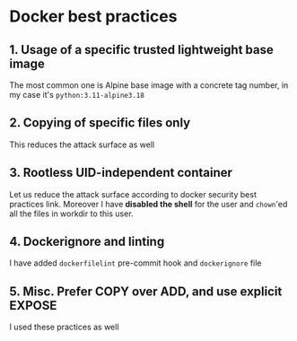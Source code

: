# Docker best practices

## 1. Usage of a specific trusted lightweight base image

The most common one is Alpine base image with a concrete tag number, in my case
it's `python:3.11-alpine3.18`

## 2. Copying of specific files only

This reduces the attack surface as well

## 3. Rootless UID-independent container

Let us reduce the attack surface according to docker security best practices
link. Moreover I have **disabled the shell** for the user and `chown`'ed all the
files in workdir to this user.

## 4. Dockerignore and linting

I have added `dockerfilelint` pre-commit hook and `dockerignore` file

## 5. Misc. Prefer COPY over ADD, and use explicit EXPOSE

I used these practices as well
